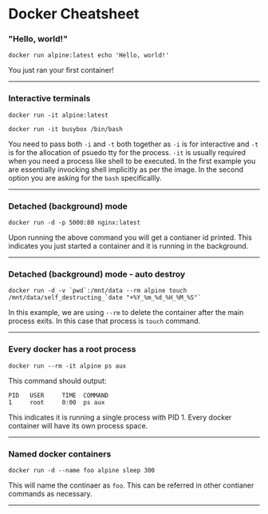# Docker Cheatsheet

### "Hello, world!"

    docker run alpine:latest echo 'Hello, world!'

You just ran your first container!

---

### Interactive terminals

    docker run -it alpine:latest

    docker run -it busybox /bin/bash

You need to pass both `-i` and `-t` both together as `-i` is for interactive and `-t` is for the allocation of psuedo tty for the process. `-it` is usually required when you need a process like shell to be executed. In the first example you are essentially invocking shell implicitly as per the image. In the second option you are asking for the `bash` specificallly.

---

### Detached (background) mode

    docker run -d -p 5000:80 nginx:latest

Upon running the above command you will get a contianer id printed. This indicates you just started a container and it is running in the background.

---

### Detached (background) mode - auto destroy

    docker run -d -v `pwd`:/mnt/data --rm alpine touch /mnt/data/self_destructing_`date "+%Y_%m_%d_%H_%M_%S"`

In this example, we are using `--rm` to delete the container after the main process exits. In this case that process is `touch` command.

---

### Every docker has a root process

    docker run --rm -it alpine ps aux

This command should output:

    PID   USER     TIME  COMMAND
    1     root     0:00  ps aux

This indicates it is running a single process with PID 1. Every docker container will have its own process space.

---

### Named docker containers

    docker run -d --name foo alpine sleep 300

This will name the continaer as `foo`. This can be referred in other contianer commands as necessary.

---
